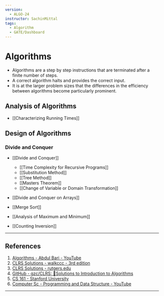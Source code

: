 ```yaml
---
version:
  - ALGO-24
instructor: SachinMittal
tags:
  - Algorithm
  - GATE/Dashboard
---
```

# Algorithms
- Algorithms are a step by step instructions that are terminated after a finite number of steps.
- A correct algorithm halts and provides the correct input.
- It is at the larger problem sizes that the differences in the efficiency between algorithms become particularly prominent.

## Analysis of Algorithms
- [[Characterizing Running Times]]

## Design of Algorithms

### Divide and Conquer
- [[Divide and Conquer]]
	- [[Time Complexity for Recursive Programs]]
	- [[Substitution Method]]
	- [[Tree Method]]
	- [[Masters Theorem]]
	- [[Change of Variable or Domain Transformation]]

- [[Divide and Conquer on Arrays]]
- [[Merge Sort]]
- [[Analysis of Maximum and Minimum]]
- [[Counting Inversion]]

---

## References

1. [Algorithms - Abdul Bari - YouTube](https://www.youtube.com/playlist?list=PLDN4rrl48XKpZkf03iYFl-O29szjTrs_O)
2. [CLRS Solutions - walkccc - 3rd edition](https://walkccc.me/CLRS/)
3. [CLRS Solutions - rutgers.edu](https://sites.math.rutgers.edu/~ajl213/CLRS/CLRS.html)
4. [GitHub - gzc/CLRS: :notebook:Solutions to Introduction to Algorithms](https://github.com/gzc/CLRS)
5. [CS 161 - Stanford University](https://web.stanford.edu/class/archive/cs/cs161/cs161.1204/schedule.html)
6. [Computer Sc - Programming and Data Structure - YouTube](https://www.youtube.com/playlist?list=PLD9781AC5EBC9FA16)

---
